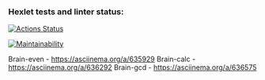 ### Hexlet tests and linter status:
[![Actions Status](https://github.com/Dmitry-Skladchikov/frontend-project-lvl1/actions/workflows/hexlet-check.yml/badge.svg)](https://github.com/Dmitry-Skladchikov/frontend-project-lvl1/actions)

[![Maintainability](https://api.codeclimate.com/v1/badges/ccb9e9df1975ff8e4272/maintainability)](https://codeclimate.com/github/Dmitry-Skladchikov/frontend-project-lvl1/maintainability)

Brain-even - https://asciinema.org/a/635929
Brain-calc - https://asciinema.org/a/636292
Brain-gcd - https://asciinema.org/a/636575